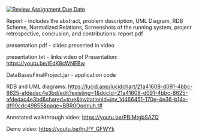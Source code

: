 [![Review Assignment Due Date](https://classroom.github.com/assets/deadline-readme-button-22041afd0340ce965d47ae6ef1cefeee28c7c493a6346c4f15d667ab976d596c.svg)](https://classroom.github.com/a/G-eAxnks)

Report - includes the abstract, problem description, UML Diagram, RDB Scheme, Normalized Relations, Screenshots of the running system, project retrospective, conclusion, and contributions: report.pdf

presentation.pdf - slides presented in video

presentation.txt - links video of Presentation: https://youtu.be/IEdK8cWNEBw

DataBasesFinalProject.jar - application code

RDB and UML diagrams:
https://lucid.app/lucidchart/21a41608-d091-4bbc-8625-afdedac4e3bd/edit?existing=1&docId=21a41608-d091-4bbc-8625-afdedac4e3bd&shared=true&invitationId=inv_1d466451-170e-4e36-b14a-df99cdc49855&page=BBR0Oqdnuh.t#

Annotated walkthrough video: https://youtu.be/PBIMtgbSAZQ

Demo video: https://youtu.be/hrJfY_GFWYk
